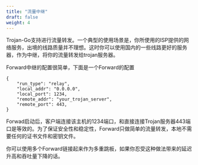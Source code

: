```yaml
---
title: "流量中继"
draft: false
weight: 4
---
```


Trojan-Go支持进行流量转发。一个典型的使用场景是，你所使用的ISP提供的网络服务，出境的线路质量并不理想。这时你可以使用国内的一些线路更好的服务器，作为中继，将你的流量转发给trojan服务器。

Forward中继的配置很简单，下面是一个Forward的配置

```
{
    "run_type": "relay",
    "local_addr": "0.0.0.0",
    "local_port": 1234,
    "remote_addr": "your_trojan_server",
    "remote_port": 443,
}

```

Forwad启动后，客户端连接该主机的1234端口，和直接连接Trojan服务器443端口是等效的。为了保证安全性和稳定性，Forward只做简单的流量转发，本地不需要任何的证书文件和密钥文件。

你可以使用多个Forward链接起来作为多重跳板，如果你忍受这种做法带来的延迟升高和吞吐量下降的话。